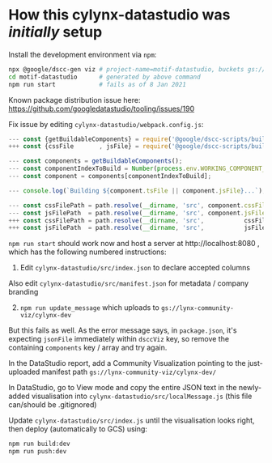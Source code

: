 # How this cylynx-datastudio was _initially_ setup

Install the development environment via `npm`:

```bash
npx @google/dscc-gen viz # project-name=motif-datastudio, buckets gs://lynx-community-viz/cylynx-motif[-dev]
cd motif-datastudio      # generated by above command
npm run start            # fails as of 8 Jan 2021
```

Known package distribution issue here: https://github.com/googledatastudio/tooling/issues/190

Fix issue by editing `cylynx-datastudio/webpack.config.js`:

```js
--- const {getBuildableComponents} = require('@google/dscc-scripts/build/viz/util');
+++ const {cssFile       , jsFile} = require('@google/dscc-scripts/build/viz/util');

--- const components = getBuildableComponents();
--- const componentIndexToBuild = Number(process.env.WORKING_COMPONENT_INDEX) || 0;
--- const component = components[componentIndexToBuild];

--- console.log(`Building ${component.tsFile || component.jsFile}...`);

--- const cssFilePath = path.resolve(__dirname, 'src', component.cssFile || '');
--- const jsFilePath  = path.resolve(__dirname, 'src', component.jsFile  || '');
+++ const cssFilePath = path.resolve(__dirname, 'src',           cssFile || '');
+++ const jsFilePath  = path.resolve(__dirname, 'src',           jsFile  || '');
```

`npm run start` should work now and host a server at http://localhost:8080 , which has the
following numbered instructions:

1. Edit `cylynx-datastudio/src/index.json` to declare accepted columns

Also edit `cylynx-datastudio/src/manifest.json` for metadata / company branding

2. `npm run update_message` which uploads to `gs://lynx-community-viz/cylynx-dev`

But this fails as well. As the error message says, in `package.json`, it's expecting `jsonFile`
immediately within `dsccViz` key, so remove the containing `components` key / array and try
again.

In the DataStudio report, add a Community Visualization pointing to the just-uploaded manifest
path `gs://lynx-community-viz/cylynx-dev/`

In DataStudio, go to View mode and copy the entire JSON text in the newly-added visualisation
into `cylynx-datastudio/src/localMessage.js` (this file can/should be .gitignored)

Update `cylynx-datastudio/src/index.js` until the visualisation looks right, then deploy
(automatically to GCS) using:

```bash
npm run build:dev
npm run push:dev
```
